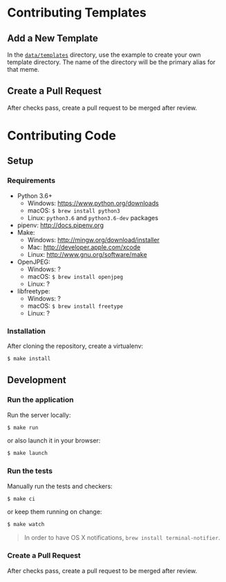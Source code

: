 # Contributing Templates

## Add a New Template

In the [`data/templates`](data/templates) directory, use the example to create your own template directory. The name of the directory will be the primary alias for that meme.

## Create a Pull Request

After checks pass, create a pull request to be merged after review.

# Contributing Code

## Setup

### Requirements

* Python 3.6+
    * Windows: https://www.python.org/downloads
    * macOS: `$ brew install python3`
    * Linux: `python3.6` and `python3.6-dev` packages
* pipenv: http://docs.pipenv.org
* Make:
    * Windows: http://mingw.org/download/installer
    * Mac: http://developer.apple.com/xcode
    * Linux: http://www.gnu.org/software/make
* OpenJPEG:
    * Windows: ?
    * macOS: `$ brew install openjpeg`
    * Linux: ?
* libfreetype:
    * Windows: ?
    * macOS: `$ brew install freetype`
    * Linux: ?

### Installation

After cloning the repository, create a virtualenv:

```sh
$ make install
```

## Development

### Run the application

Run the server locally:

```sh
$ make run
```

or also launch it in your browser:

```sh
$ make launch
```

### Run the tests

Manually run the tests and checkers:

```sh
$ make ci
```

or keep them running on change:

```sh
$ make watch
```

> In order to have OS X notifications, `brew install terminal-notifier`.

### Create a Pull Request

After checks pass, create a pull request to be merged after review.
